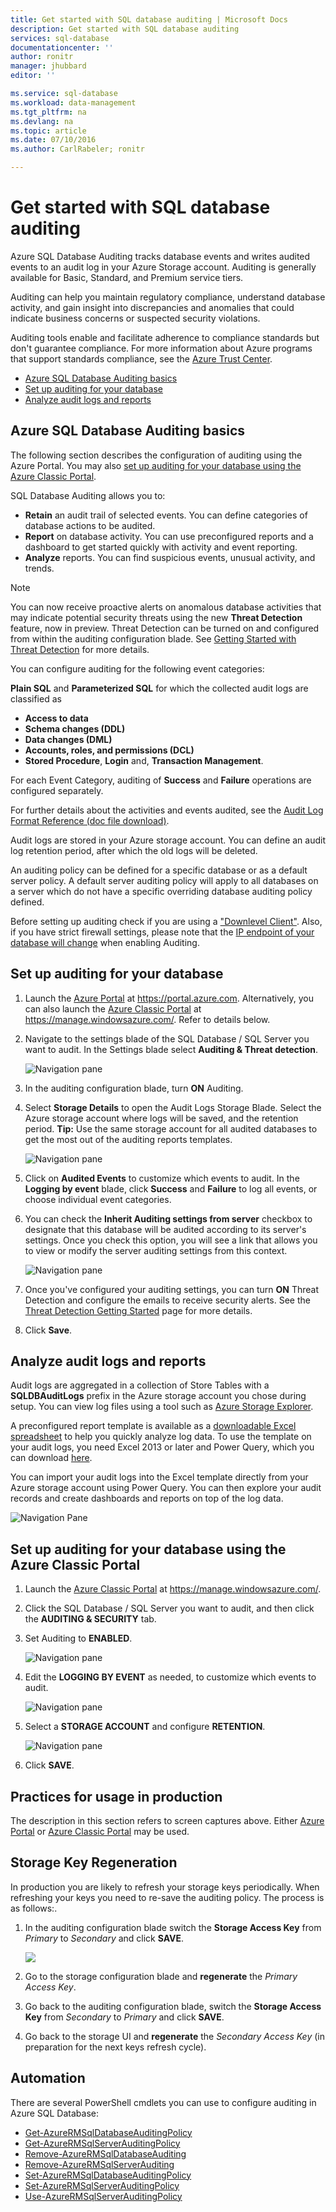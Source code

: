 ```yaml
---
title: Get started with SQL database auditing | Microsoft Docs
description: Get started with SQL database auditing
services: sql-database
documentationcenter: ''
author: ronitr
manager: jhubbard
editor: ''

ms.service: sql-database
ms.workload: data-management
ms.tgt_pltfrm: na
ms.devlang: na
ms.topic: article
ms.date: 07/10/2016
ms.author: CarlRabeler; ronitr

---
```

# Get started with SQL database auditing
Azure SQL Database Auditing tracks database events and writes audited events to an audit log in your Azure Storage account. Auditing is generally available for Basic, Standard, and Premium service tiers.

Auditing can help you maintain regulatory compliance, understand  database activity, and gain insight into discrepancies and anomalies that could indicate business concerns or suspected security violations.

Auditing tools enable and facilitate adherence to compliance standards but don't guarantee compliance. For more information about Azure programs that support standards compliance, see the [Azure Trust Center](https://azure.microsoft.com/support/trust-center/compliance/).

* [Azure SQL Database Auditing basics]
* [Set up auditing for your database]
* [Analyze audit logs and reports]

## <a id="subheading-1"></a>Azure SQL Database Auditing basics
The following section describes the configuration of auditing using the Azure Portal. You may also [set up auditing for your database using the Azure Classic Portal].

SQL Database Auditing allows you to:

* **Retain** an audit trail of selected events. You can define categories of database actions to be audited.
* **Report** on database activity. You can use preconfigured reports and a dashboard to get started quickly with activity and event reporting.
* **Analyze** reports. You can find suspicious events, unusual activity, and trends.

> [!NOTE]
> You can now receive proactive alerts on anomalous database activities that may indicate potential security threats using the new **Threat Detection** feature, now in preview. Threat Detection can be turned on and configured from within the auditing configuration blade. See [Getting Started with Threat Detection](sql-database-threat-detection-get-started.md) for more details.
> 
> 

You can configure auditing for the following event categories:

**Plain SQL** and **Parameterized SQL** for which the collected audit logs are classified as  

* **Access to data**
* **Schema changes (DDL)**
* **Data changes (DML)**
* **Accounts, roles, and permissions (DCL)**
* **Stored Procedure**, **Login** and, **Transaction Management**.

For each Event Category, auditing of **Success** and **Failure** operations are configured separately.

For further details about the activities and events audited, see the [Audit Log Format Reference (doc file download)](http://go.microsoft.com/fwlink/?LinkId=506733).

Audit logs are stored in your Azure storage account. You can define an audit log retention period, after which the old logs will be deleted.

An auditing policy can be defined for a specific database or as a default server policy. A default server auditing policy will apply to all databases on a server which do not have a specific overriding database auditing policy defined.

Before setting up auditing check if you are using a ["Downlevel Client"](sql-database-auditing-and-dynamic-data-masking-downlevel-clients.md). Also, if you have strict firewall settings, please note that the [IP endpoint of your database will change](sql-database-auditing-and-dynamic-data-masking-downlevel-clients.md) when enabling Auditing.

## <a id="subheading-2"></a>Set up auditing for your database
1. Launch the [Azure Portal](https://portal.azure.com) at https://portal.azure.com. Alternatively, you can also launch the [Azure Classic Portal](https://manage.windowsazure.com/) at https://manage.windowsazure.com/. Refer to details below.
2. Navigate to the settings blade of the SQL Database / SQL Server you want to audit. In the Settings blade select **Auditing & Threat detection**.
   
    ![Navigation pane][1]
3. In the auditing configuration blade, turn **ON** Auditing.
4. Select **Storage Details** to open the Audit Logs Storage Blade. Select the Azure storage account where logs will be saved, and the retention period. **Tip:** Use the same storage account for all audited databases to get the most out of the auditing reports templates.
   
    ![Navigation pane][2]
5. Click on **Audited Events** to customize which events to audit. In the **Logging by event** blade, click **Success** and **Failure** to log all events, or choose individual event categories.
6. You can check the **Inherit Auditing settings from server** checkbox to designate that this database will be audited according to its server's settings. Once you check this option, you will see a link that allows you to view or modify the server auditing settings from this context.
   
    ![Navigation pane][3]
7. Once you've configured your auditing settings, you can turn **ON** Threat Detection and configure the emails to receive security alerts. See the [Threat Detection Getting Started](sql-database-threat-detection-get-started.md) page for more details.
8. Click **Save**.

## <a id="subheading-3"></a>Analyze audit logs and reports
Audit logs are aggregated in a collection of Store Tables with a **SQLDBAuditLogs** prefix in the Azure storage account you chose during setup. You can view log files using a tool such as [Azure Storage Explorer](http://azurestorageexplorer.codeplex.com/).

A preconfigured report template is available as a [downloadable Excel spreadsheet](http://go.microsoft.com/fwlink/?LinkId=403540) to help you quickly analyze log data. To use the template on your audit logs, you need Excel 2013 or later and Power Query, which you can download [here](http://www.microsoft.com/download/details.aspx?id=39379).

You can import your audit logs into the Excel template directly from your Azure storage account using Power Query. You can then explore your audit records and create dashboards and reports on top of the log data.

![Navigation Pane][4]

## <a id="subheading-4"></a>Set up auditing for your database using the Azure Classic Portal
1. Launch the [Azure Classic Portal](https://manage.windowsazure.com/) at https://manage.windowsazure.com/.
2. Click the SQL Database / SQL Server you want to audit, and then click the **AUDITING & SECURITY** tab.
3. Set Auditing to **ENABLED**.
   
    ![Navigation pane][5]
4. Edit the **LOGGING BY EVENT** as needed, to customize which events to audit.
   
    ![Navigation pane][6]
5. Select a **STORAGE ACCOUNT** and configure **RETENTION**.
   
    ![Navigation pane][7]
6. Click **SAVE**.

## <a id="subheading-5">Practices for usage in production</a>
The description in this section refers to screen captures above. Either [Azure Portal](https://portal.azure.com) or [Azure Classic Portal](https://manage.windowsazure.com/) may be used.

## <a id="subheading-6"></a>Storage Key Regeneration
In production you are likely to refresh your storage keys periodically. When refreshing your keys you need to re-save the auditing policy. The process is as follows:.

1. In the auditing configuration blade switch the **Storage Access Key** from *Primary* to *Secondary* and click **SAVE**.
   
    ![][8]
2. Go to the storage configuration blade and **regenerate** the *Primary Access Key*.
3. Go back to the auditing configuration blade, switch the **Storage Access Key** from *Secondary* to *Primary* and click **SAVE**.
4. Go back to the storage UI and **regenerate** the *Secondary Access Key* (in preparation for the next keys refresh cycle).

## <a id="subheading-7"></a>Automation
There are several PowerShell cmdlets you can use to configure auditing in Azure SQL Database:

* [Get-AzureRMSqlDatabaseAuditingPolicy](https://msdn.microsoft.com/library/azure/mt603731.aspx)
* [Get-AzureRMSqlServerAuditingPolicy](https://msdn.microsoft.com/library/azure/mt619329.aspx)
* [Remove-AzureRMSqlDatabaseAuditing](https://msdn.microsoft.com/library/azure/mt603796.aspx)
* [Remove-AzureRMSqlServerAuditing](https://msdn.microsoft.com/library/azure/mt603574.aspx)
* [Set-AzureRMSqlDatabaseAuditingPolicy](https://msdn.microsoft.com/library/azure/mt603531.aspx)
* [Set-AzureRMSqlServerAuditingPolicy](https://msdn.microsoft.com/library/azure/mt603794.aspx)
* [Use-AzureRMSqlServerAuditingPolicy](https://msdn.microsoft.com/library/azure/mt619353.aspx)

<!--Anchors-->
[Azure SQL Database Auditing basics]: #subheading-1
[Set up auditing for your database]: #subheading-2
[Analyze audit logs and reports]: #subheading-3
[Set up auditing for your database using the Azure Classic Portal]: #subheading-4
[Practices for usage in production]: #subheading-5
[Storage Key Regeneration]: #subheading-6
[Automation]: #subheading-7


<!--Image references-->
[1]: ./media/sql-database-auditing-get-started/1_auditing_get_started_settings.png
[2]: ./media/sql-database-auditing-get-started/2_auditing_get_started_storage_account.png
[3]: ./media/sql-database-auditing-get-started/3_auditing_get_started_inherit_from_server.png
[4]: ./media/sql-database-auditing-get-started/4_auditing_get_started_report_template.png
[5]: ./media/sql-database-auditing-get-started/5_auditing_get_started_classic_portal_enable.png
[6]: ./media/sql-database-auditing-get-started/6_auditing_get_started_classic_portal_events.png
[7]: ./media/sql-database-auditing-get-started/7_auditing_get_started_classic_portal_storage.png
[8]: ./media/sql-database-auditing-get-started/8_auditing_get_started_storage_key_rotation.png
